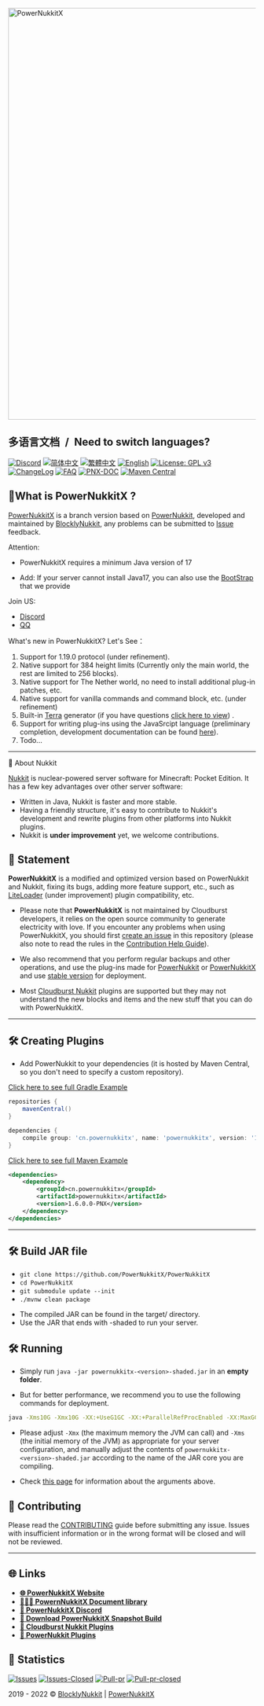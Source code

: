 [<img alt="PowerNukkitX" width="838" src="https://raw.githubusercontent.com/PowerNukkitX/PowerNukkitX/master/blob/images/PNX_BANNER.png" />](https://www.powernukkitx.com)

<h2>多语言文档&ensp;/&ensp;Need to switch languages?</h2>

[![Discord](https://img.shields.io/discord/944227466912870410?style=flat-square)](https://discord.gg/BcPhZCVJHJ)
[![简体中文](https://img.shields.io/badge/简体中文-100%25-green?style=flat-square)](https://github.com/PowerNukkitX/PowerNukkitX/blob/master/README.md)
[![繁體中文](https://img.shields.io/badge/繁體中文-100%25-green?style=flat-square)](https://github.com/PowerNukkitX/PowerNukkitX/blob/master/blob/zh-hant/README.md)
[![English](https://img.shields.io/badge/English-100%25-green?style=flat-square)](https://github.com/PowerNukkitX/PowerNukkitX/blob/master/blob/en-us/README.md)
[![License: GPL v3](https://img.shields.io/badge/License-GPL%20v3-blue.svg?style=flat-square)](https://github.com/PowerNukkitX/PowerNukkitX/blob/master/LICENSE)
[![ChangeLog](https://img.shields.io/badge/ChangeLog-blue?style=flat-square)](https://github.com/PowerNukkitX/PowerNukkitX/blob/master/blob/en-us/CHANGELOG.md)
[![FAQ](https://img.shields.io/badge/FAQ-blue?style=flat-square)](https://github.com/PowerNukkitX/PowerNukkitX/wiki/FAQ)
[![PNX-DOC](https://img.shields.io/badge/PNX-DOC-blue?style=flat-square)](https://doc.powernukkitx.cn)
[![Maven Central](https://img.shields.io/maven-central/v/cn.powernukkitx/powernukkitx.svg?label=Maven%20Central&style=flat-square)](https://search.maven.org/search?q=g:%22cn.powernukkitx%22%20AND%20a:%22powernukkitx%22)


🤔What is PowerNukkitX ?
---
[PowerNukkitX](https://github.com/PowerNukkitX/PowerNukkitX) is a branch version based on [PowerNukkit](https://github.com/PowerNukkit/PowerNukkit), developed and maintained by [BlocklyNukkit](https://github.com/BlocklyNukkit), any problems can be submitted to [Issue](https://github.com/PowerNukkitX/PowerNukkitX/issues) feedback.

Attention:

*  PowerNukkitX requires a minimum Java version of 17

* Add: If your server cannot install Java17, you can also use the [BootStrap](https://ci.lt-name.com/job/PowerNukkitX/job/master/) that we provide

Join US:

* [Discord](https://discord.gg/BcPhZCVJHJ)
* [QQ](https://jq.qq.com/?_wv=1027&k=6rm3gbUI)

What's new in PowerNukkitX? Let's See：

1. Support for 1.19.0 protocol (under refinement).
2. Native support for 384 height limits (Currently only the main world, the rest are limited to 256 blocks).
3. Native support for The Nether world, no need to install additional plug-in patches, etc.
4. Native support for vanilla commands and command block, etc. (under refinement)
5. Built-in [Terra](https://github.com/PolyhedralDev/Terra) generator (if you have questions [click here to view](https://doc.powernukkitx.cn/en-us/faq/Terra_faq.html)) .
6. Support for writing plug-ins using the JavaSrcipt language (preliminary completion, development documentation can be found [here](https://doc.powernukkitx.cn/zh-cn/plugin-dev/js/%E6%A6%82%E8%BF%B0.html)).
7. Todo...

---

🧾 About Nukkit

[Nukkit](https://github.com/Nukkit/Nukkit) is nuclear-powered server software for Minecraft: Pocket Edition. It has a few key advantages over other server software:

* Written in Java, Nukkit is faster and more stable.
* Having a friendly structure, it's easy to contribute to Nukkit's development and rewrite plugins from other platforms into Nukkit plugins.
* Nukkit is **under improvement** yet, we welcome contributions.

📌 Statement
---
<!-- Just Do it :-D -->
<!--使用DeepL暴力翻译-->
**PowerNukkitX** is a modified and optimized version based on PowerNukkit and Nukkit, fixing its bugs, adding more feature support, etc., such as [LiteLoader](https://github.com/PowerNukkitX/LiteLoader-Libs) (under improvement) plugin compatibility, etc.

* Please note that **PowerNukkitX** is not maintained by Cloudburst developers, it relies on the open source community to generate electricity with love. If you encounter any problems when using PowerNukkitX, you should first [create an issue](https://github.com/PowerNukkitX/PowerNukkitX/issues) in this repository (please also note to read the rules in the [Contribution Help Guide](https://github.com/PowerNukkitX/PowerNukkitX/blob/master/blob/en-us/CONTRIBUTING.md)).

* We also recommend that you perform regular backups and other operations, and use the plug-ins made for [PowerNukkit](https://github.com/powernukkit/powernukkit) or [PowerNukkitX](https://github.com/PowerNukkitX/PowerNukkitX) and use [stable version](https://github.com/PowerNukkitX/PowerNukkitX/releases) for deployment.
<!--结束-->

* Most [Cloudburst Nukkit](https://github.com/cloudburstmc/nukkit) plugins are supported but they may not understand the new blocks and items and the new stuff that you can do with PowerNukkitX.

---

🛠 Creating Plugins
---
* Add PowerNukkit to your dependencies (it is hosted by Maven Central, so you don't need to specify a custom repository).

[Click here to see full Gradle Example](https://github.com/PowerNukkitX/ExamplePlugin-Gradle)
```groovy
repositories {
    mavenCentral()
}

dependencies {
    compile group: 'cn.powernukkitx', name: 'powernukkitx', version: '1.6.0.0-PNX'
}
```

[Click here to see full Maven Example](https://github.com/PowerNukkitX/ExamplePlugin-Maven)
```xml
<dependencies>
    <dependency>
        <groupId>cn.powernukkitx</groupId>
        <artifactId>powernukkitx</artifactId>
        <version>1.6.0.0-PNX</version>
    </dependency>
</dependencies>
```
---

🛠  Build JAR file
---
- `git clone https://github.com/PowerNukkitX/PowerNukkitX`
- `cd PowerNukkitX`
- `git submodule update --init`
- `./mvnw clean package`

* The compiled JAR can be found in the target/ directory.
* Use the JAR that ends with -shaded to run your server.

🛠 Running
-------------
* Simply run `java -jar powernukkitx-<version>-shaded.jar` in an **empty folder**.

* But for better performance, we recommend you to use the following commands for deployment.
```sh
java -Xms10G -Xmx10G -XX:+UseG1GC -XX:+ParallelRefProcEnabled -XX:MaxGCPauseMillis=200 -XX:+UnlockExperimentalVMOptions -XX:+DisableExplicitGC -XX:+AlwaysPreTouch -XX:G1NewSizePercent=30 -XX:G1MaxNewSizePercent=40 -XX:G1HeapRegionSize=8M -XX:G1ReservePercent=20 -XX:G1HeapWastePercent=5 -XX:G1MixedGCCountTarget=4 -XX:InitiatingHeapOccupancyPercent=15 -XX:G1MixedGCLiveThresholdPercent=90 -XX:G1RSetUpdatingPauseTimePercent=5 -XX:SurvivorRatio=32 -XX:+PerfDisableSharedMem -XX:MaxTenuringThreshold=1 -Dusing.aikars.flags=https://mcflags.emc.gs -Daikars.new.flags=true -jar powernukkitx-<version>-shaded.jar
```
<!--使用Deepl暴力翻译-->
* Please adjust `-Xmx` (the maximum memory the JVM can call) and `-Xms` (the initial memory of the JVM) as appropriate for your server configuration, and manually adjust the contents of `powernukkitx-<version>-shaded.jar` according to the name of the JAR core you are compiling. 
<!--结束-->

* Check [this page](https://aikar.co/2018/07/02/tuning-the-jvm-g1gc-garbage-collector-flags-for-minecraft/) for information about the arguments above.

🧐 Contributing
---
Please read the [CONTRIBUTING](https://github.com/PowerNukkitX/PowerNukkitX/blob/master/blob/en-us/CONTRIBUTING.md) guide before submitting any issue.  Issues with insufficient information or in the wrong format will be closed and will not be reviewed.

---

🌐 Links
---

- __[🌐 PowerNukkitX Website](https://powernukkitx.cn/)__
- __[👩🏽‍💻 PowernNukkitX Document library](https://doc.powernukkitx.cn/)__
- __[💬 PowerNukkitX Discord](https://discord.gg/BcPhZCVJHJ)__
- __[💾 Download PowerNukkitX Snapshot Build](https://github.com/PowerNukkitX/PowerNukkitX/actions)__
- __[🔌 Cloudburst Nukkit Plugins](https://cloudburstmc.org/resources/categories/nukkit-plugins.1/)__
- __[🔌 PowerNukkit Plugins](https://discuss.powernukkit.org/c/plugins/powernukkit-plugins/14/)__

🎨  Statistics
---

[![Issues](https://img.shields.io/github/issues/PowerNukkitX/PowerNukkitX?style=flat-square)](https://github.com/PowerNukkitX/PowerNukkitX/issues)
[![Issues-Closed](https://img.shields.io/github/issues-closed/PowerNukkitX/PowerNukkitX?style=flat-square)](https://github.com/PowerNukkitX/PowerNukkitX/issues?q=is%3Aissue+is%3Aclosed)
[![Pull-pr](https://img.shields.io/github/issues-pr/PowerNukkitX/PowerNukkitX?style=flat-square)](https://github.com/PowerNukkitX/PowerNukkitX/pulls)
[![Pull-pr-closed](https://img.shields.io/github/issues-pr-closed/PowerNukkitX/PowerNukkitX?style=flat-square)](https://github.com/PowerNukkitX/PowerNukkitX/pulls?q=is%3Apr+is%3Aclosed)

2019 - 2022 © [BlocklyNukkit](https://wiki.blocklynukkit.com) | [PowerNukkitX](https://www.powernukkitx.com)
